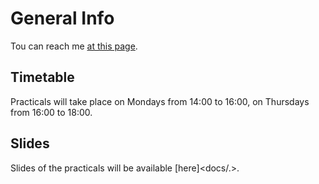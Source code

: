 
# General Info

Tou can reach me [at this page](http://www.fmach.it/CRI/info-generali/organizzazione/Biologia-computazionale/BIANCO-LUCA).

## Timetable

Practicals will take place on Mondays from 14:00 to 16:00, on Thursdays from 16:00 to 18:00.

## Slides

Slides of the practicals will be available [here]<docs/.>.